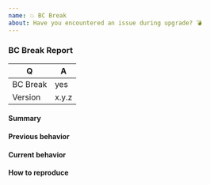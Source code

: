 ```yaml
---
name: 💥 BC Break
about: Have you encountered an issue during upgrade? 💣
---
```


<!--
Before reporting a BC break, please consult the changelog to make sure it's not an expected change.
For 1.2: https://github.com/doctrine/mongodb-odm/blob/1.2.0/CHANGELOG-1.2.md
For 2.0: https://github.com/doctrine/mongodb-odm/blob/2.0.0/CHANGELOG-2.0.md
-->

### BC Break Report

<!-- Fill in the relevant information below to help triage your issue. -->

|    Q        |   A
|------------ | ------
| BC Break    | yes
| Version     | x.y.z

#### Summary

<!-- Provide a summary desciribing the problem you are experiencing. -->

#### Previous behavior

<!-- What was the previous (working) behavior? -->

#### Current behavior

<!-- What is the current (broken) behavior? -->

#### How to reproduce

<!--
Provide steps to reproduce the BC break.
If possible, also add a code snippet relevant configuration etc.
Adding a failing Unit or Functional Test would help us a lot - you can submit it in a Pull Request separately, referencing this bug report.
-->
